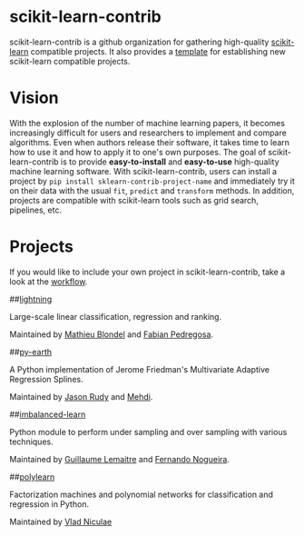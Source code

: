 # scikit-learn-contrib

scikit-learn-contrib is a github organization for gathering high-quality [scikit-learn](http://scikit-learn.org) compatible projects.  It also provides a [template](https://github.com/scikit-learn-contrib/project-template) for establishing new scikit-learn compatible projects.

# Vision

With the explosion of the number of machine learning papers, it becomes increasingly difficult for users and researchers to implement and compare algorithms. Even when authors release their software, it takes time to learn how to use it and how to apply it to one's own purposes. The goal of scikit-learn-contrib is to provide **easy-to-install** and **easy-to-use** high-quality machine learning software. With scikit-learn-contrib, users can install a project by ``pip install sklearn-contrib-project-name`` and immediately try it on their data with the usual ``fit``, ``predict`` and ``transform`` methods. In addition, projects are compatible with scikit-learn tools such as grid search, pipelines, etc.

# Projects

If you would like to include your own project in scikit-learn-contrib,
take a look at the [workflow](https://github.com/scikit-learn-contrib/scikit-learn-contrib/blob/master/workflow.md).

##[lightning](http://contrib.scikit-learn.org/lightning/)

Large-scale linear classification, regression and ranking.

Maintained by [Mathieu Blondel](https://github.com/mblondel) and [Fabian Pedregosa](https://github.com/fabianp).

##[py-earth](https://github.com/scikit-learn-contrib/py-earth)

A Python implementation of Jerome Friedman's Multivariate Adaptive Regression Splines.

Maintained by [Jason Rudy](https://github.com/jcrudy) and [Mehdi](https://github.com/mehdidc).

##[imbalanced-learn](https://github.com/scikit-learn-contrib/imbalanced-learn)

Python module to perform under sampling and over sampling with various techniques.

Maintained by [Guillaume Lemaitre](https://github.com/glemaitre) and [Fernando Nogueira](https://github.com/fmfn).

##[polylearn](https://github.com/scikit-learn-contrib/polylearn)

Factorization machines and polynomial networks for classification and regression in Python.

Maintained by [Vlad Niculae](https://github.com/vene)
